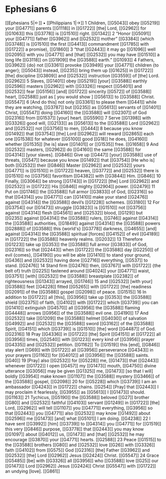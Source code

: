 # Ephesians 6
[[Ephesians 5|←]] • [[Philippians 1|→]]
1 Children, [[G5043]] obey [[G5219]] your [[G4771]] parents [[G1118]] in [[G1722]] [the] Lord, [[G2962]] for [[G1063]] this [[G3778]] is [[G1510]] right. [[G1342]] 
2 “Honor [[G5091]] your [[G4771]] father [[G3962]] and [[G2532]] mother” [[G3384]] (which [[G3748]] is [[G1510]] the first [[G4413]] commandment [[G1785]] with [[G1722]] a promise), [[G1860]] 
3 “that [[G2443]] it may go [[G1096]] well [[G2095]] with you [[G4771]] and [that] [[G2532]] you may have [[G1510]] a long life [[G3118]] on [[G1909]] the [[G3588]] earth.” [[G1093]] 
4 Fathers, [[G3962]] {do} not [[G3361]] provoke [[G3949]] your [[G4771]] children {to anger}; [[G5043]] instead, [[G235]] bring them up [[G1625]] in [[G1722]] [the] discipline [[G3809]] and [[G2532]] instruction [[G3559]] of [the] Lord. [[G2962]] 
5 Slaves, [[G1401]] obey [[G5219]] [your] [[G3588]] earthly [[G2596]] masters [[G2962]] with [[G3326]] respect [[G5401]] and [[G2532]] fear [[G5156]] [and] [[G1722]] sincerity [[G572]] of [[G3588]] heart, [[G2588]] just as [ you would show ] [[G5613]] to [[G3588]] Christ. [[G5547]] 
6 [And do this] not only [[G3361]] to please them [[G441]] while they are watching, [[G3787]] but [[G235]] as [[G5613]] servants of [[G1401]] Christ, [[G5547]] doing [[G4160]] the [[G3588]] will [[G2307]] of God [[G2316]] from [[G1537]] [your] heart. [[G5590]] 
7 Serve [[G1398]] with [[G3326]] good will, [[G2133]] as [[G5613]] to the [[G3588]] Lord [[G2962]] and [[G2532]] not [[G3756]] to men, [[G444]] 
8 because you know [[G1492]] that [[G3754]] [the] Lord [[G2962]] will reward [[G2865]] each one [[G1538]] for whatever [[G5100]] good [[G18]] he does, [[G4160]] whether [[G1535]] [he is] slave [[G1401]] or [[G1535]] free. [[G1658]] 
9 And [[G2532]] masters, [[G2962]] do [[G4160]] the same [[G3588]] for [[G4314]] [your slaves]. [[G846]] Give up [[G447]] [your] [[G3588]] use of threats, [[G547]] because you know [[G1492]] that [[G3754]] [He who is] both [[G2532]] their [[G846]] Master [[G2962]] and [[G2532]] yours [[G4771]] is [[G1510]] in [[G1722]] heaven, [[G3772]] and [[G2532]] there is [[G1510]] no [[G3756]] favoritism [[G4382]] with [[G3844]] Him. [[G846]] 
10 Finally, [[G3064]] be strong [[G1743]] in [[G1722]] [the] Lord [[G2962]] and [[G2532]] in [[G1722]] His [[G846]] mighty [[G2904]] power. [[G2479]] 
11 Put on [[G1746]] the [[G3588]] full armor [[G3833]] of God, [[G2316]] so that [[G4314]] you [[G4771]] can [[G1410]] make your stand [[G2476]] against [[G4314]] the [[G3588]] devil’s [[G1228]] schemes. [[G3180]] 
12 For [[G3754]] our [[G1473]] struggle [[G3823]] is [[G1510]] not [[G3756]] against [[G4314]] flesh [[G4561]] and [[G2532]] blood, [[G129]] but [[G235]] against [[G4314]] the [[G3588]] rulers, [[G746]] against [[G4314]] the [[G3588]] authorities, [[G1849]] against [[G4314]] the [[G3588]] powers [[G2888]] of [[G3588]] this {world's} [[G3778]] darkness, [[G4655]] [and] against [[G4314]] the [[G3588]] spiritual [forces] [[G4152]] of evil [[G4189]] in [[G1722]] the [[G3588]] heavenly realms. [[G2032]] 
13 Therefore [[G1223]] take up [[G353]] the [[G3588]] full armor [[G3833]] of God, [[G2316]] so that [[G2443]] when [[G1722]] the [[G3588]] day [[G2250]] of evil {comes}, [[G4190]] you will be able [[G1410]] to stand your ground, [[G436]] and [[G2532]] having done [[G2716]] everything, [[G537]] to stand. [[G2476]] 
14 Stand firm [[G2476]] then, [[G3767]] with [[G1722]] {the belt of} truth [[G225]] fastened around [[G4024]] your [[G4771]] waist, [[G3751]] [with] [[G2532]] the [[G3588]] breastplate [[G2382]] of righteousness [[G1343]] arrayed, [[G1746]] 
15 and [[G2532]] [with your] [[G3588]] feet [[G4228]] fitted [[G5265]] with [[G1722]] [the] readiness [[G2091]] of the [[G3588]] gospel [[G2098]] of peace. [[G1515]] 
16 In addition to [[G1722]] all [this], [[G3956]] take up [[G353]] the [[G3588]] shield [[G2375]] of faith, [[G4102]] with [[G1722]] which [[G3739]] you can [[G1410]] extinguish [[G4570]] all [[G3956]] the [[G3588]] flaming [[G4448]] arrows [[G956]] of the [[G3588]] evil one. [[G4190]] 
17 And [[G2532]] take [[G1209]] the [[G3588]] helmet [[G4030]] of salvation [[G4992]] and [[G2532]] the [[G3588]] sword [[G3162]] of the [[G3588]] Spirit, [[G4151]] which [[G3739]] is [[G1510]] [the] word [[G4487]] of God. [[G2316]] 
18 Pray [[G4336]] in [[G1722]] [the] Spirit [[G4151]] at [[G1722]] all [[G3956]] times, [[G2540]] with [[G1223]] every kind of [[G3956]] prayer [[G4335]] and [[G2532]] petition. [[G1162]] To [[G1519]] this [end], [[G846]] stay alert [[G69]] with [[G1722]] all [[G3956]] perseverance [[G4343]] in your prayers [[G1162]] for [[G4012]] all [[G3956]] the [[G3588]] saints. [[G40]] 
19 [Pray] also [[G2532]] for [[G5228]] me, [[G1473]] that [[G2443]] whenever [[G1722]] I open [[G457]] my [[G1473]] mouth, [[G4750]] divine utterance [[G3056]] may be given [[G1325]] me, [[G1473]] [so that I will] boldly [[G3954]] make known [[G1107]] the [[G3588]] mystery [[G3466]] of the [[G3588]] gospel, [[G2098]] 
20 for [[G5228]] which [[G3739]] I am an ambassador [[G4243]] in [[G1722]] chains. [[G254]] [Pray] that [[G2443]] I may proclaim it fearlessly, [[G3955]] as [[G5613]] I [[G1473]] should. [[G1163]] 
21 Tychicus, [[G5190]] the [[G3588]] beloved [[G27]] brother [[G80]] and [[G2532]] faithful [[G4103]] servant [[G1249]] in [[G1722]] [the] Lord, [[G2962]] will tell [[G1107]] you [[G4771]] everything, [[G3956]] so that [[G2443]] you [[G4771]] also [[G2532]] may know [[G1492]] about [[G2596]] me [[G1473]] [and] what [[G5101]] I am doing. [[G4238]] 
22 I have sent [[G3992]] [him] [[G3739]] to [[G4314]] you [[G4771]] for [[G1519]] this very [[G846]] purpose, [[G3778]] that [[G2443]] you may know [[G1097]] about [[G4012]] us, [[G1473]] and [that] [[G2532]] he may encourage [[G3870]] your [[G4771]] hearts. [[G2588]] 
23 Peace [[G1515]] to the [[G3588]] brothers [[G80]] and [[G2532]] love [[G26]] with [[G3326]] faith [[G4102]] from [[G575]] God [[G2316]] [the] Father [[G3962]] and [[G2532]] [the] Lord [[G2962]] Jesus [[G2424]] Christ. [[G5547]] 
24 Grace [[G5485]] [be] with [[G3326]] all [[G3956]] who [[G3588]] love [[G25]] our [[G1473]] Lord [[G2962]] Jesus [[G2424]] Christ [[G5547]] with [[G1722]] an undying [love]. [[G861]] 
